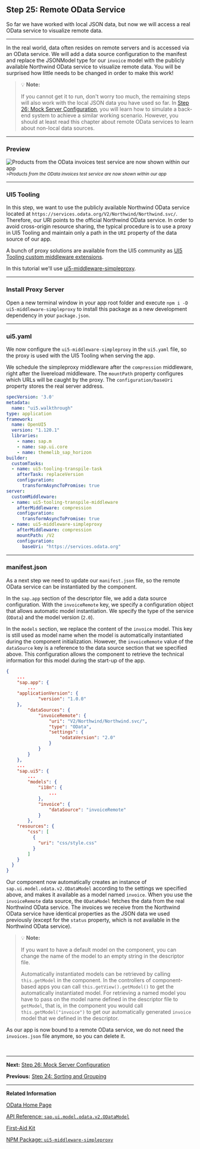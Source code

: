 ## Step 25: Remote OData Service

So far we have worked with local JSON data, but now we will access a real OData service to visualize remote data.

***

In the real world, data often resides on remote servers and is accessed via an OData service. We will add a data source configuration to the manifest and replace the JSONModel type for our `invoice` model with the publicly available Northwind OData service to visualize remote data. You will be surprised how little needs to be changed in order to make this work!

> :bulb: **Note:**
>
> If you cannot get it to run, don't worry too much, the remaining steps will also work with the local JSON data you have used so far. In [Step 26: Mock Server Configuration](../26/README.md), you will learn how to simulate a back-end system to achieve a similar working scenario. However, you should at least read this chapter about remote OData services to learn about non-local data sources.

***

### Preview 

![](https://sdk.openui5.org/docs/topics/loio5b76bb4b15eb44e1862d0b6c1c802571_LowRes.png "Products from the OData invoices test service are now shown within our app")
<sup>>*Products from the OData invoices test service are now shown within our app*</sup>

***

### UI5 Tooling

In this step, we want to use the publicly available Northwind OData service located at `https://services.odata.org/V2/Northwind/Northwind.svc/`. Therefore, our URI points to the official Northwind OData service. In order to avoid cross-origin resource sharing, the typical procedure is to use a proxy in UI5 Tooling and maintain only a path in the `URI` property of the data source of our app.

A bunch of proxy solutions are available from the UI5 community as [UI5 Tooling custom middleware extensions](https://bestofui5.org/#/packages?tokens=proxy:tag). 

In this tutorial we'll use [ui5-middleware-simpleproxy](https://bestofui5.org/#/packages/ui5-middleware-simpleproxy). 

***

### Install Proxy Server

Open a new terminal window in your app root folder and execute `npm i -D ui5-middleware-simpleproxy` to install this package as a new development dependency in your `package.json`.

***

### ui5.yaml

We now configure the `ui5-middleware-simpleproxy` in the `ui5.yaml` file, so the proxy is used with the UI5 Tooling when serving the app.

We schedule the simpleproxy middleware after the `compression` middleware, right after the livereload middleware. The `mountPath` property configures which URLs will be caught by the proxy. The `configuration/baseUri` property stores the real server address.

```yaml
specVersion: '3.0'
metadata:
  name: "ui5.walkthrough"
type: application
framework:
  name: OpenUI5
  version: "1.120.1"
  libraries:
    - name: sap.m
    - name: sap.ui.core
    - name: themelib_sap_horizon
builder:
  customTasks:
  - name: ui5-tooling-transpile-task
    afterTask: replaceVersion
    configuration: 
      transformAsyncToPromise: true
server:
  customMiddleware:
  - name: ui5-tooling-transpile-middleware
    afterMiddleware: compression
    configuration: 
      transformAsyncToPromise: true  
  - name: ui5-middleware-simpleproxy
    afterMiddleware: compression
    mountPath: /V2
    configuration:
      baseUri: "https://services.odata.org"
```
***

### manifest.json

As a next step we need to update our `manifest.json` file, so the remote OData service can be instantiated by the component.

In the `sap.app` section of the descriptor file, we add a data source configuration. With the `invoiceRemote` key, we specify a configuration object that allows automatic model instantiation. We specify the type of the service \(`OData`\) and the model version \(`2.0`\).

In the `models` section, we replace the content of the `invoice` model. This key is still used as model name when the model is automatically instantiated during the component initialization. However, the `invoiceRemote` value of the `dataSource` key is a reference to the data source section that we specified above. This configuration allows the component to retrieve the technical information for this model during the start-up of the app.
  
```json
{
	...
	"sap.app": {
		...
    "applicationVersion": {
            "version": "1.0.0"
    },		
		"dataSources": {
			"invoiceRemote": {
				"uri": "V2/Northwind/Northwind.svc/",
				"type": "OData",
				"settings": {
					"odataVersion": "2.0"
				}
			}
		}
	},
	...
	"sap.ui5": {
		...	
		"models": {
            "i18n": {
                ...
            },
			"invoice": {
				"dataSource": "invoiceRemote"
			}
		},
    "resources": {
        "css": [
          {
            "uri": "css/style.css"
          }
        ]
    } 		
  }
}
```

Our component now automatically creates an instance of `sap.ui.model.odata.v2.ODataModel` according to the settings we specified above, and makes it available as a model named `invoice`. When you use the `invoiceRemote` data source, the `ODataModel` fetches the data from the real Northwind OData service. The invoices we receive from the Northwind OData service have identical properties as the JSON data we used previously \(except for the `status` property, which is not available in the Northwind OData service\).

> :bulb: **Note:**
>
> If you want to have a default model on the component, you can change the name of the model to an empty string in the descriptor file. 
>
> Automatically instantiated models can be retrieved by calling `this.getModel` in the component. In the controllers of component-based apps you can call `this.getView().getModel()` to get the automatically instantiated model. For retrieving a named model you have to pass on the model name defined in the descriptor file to `getModel`, that is, in the component you would call `this.getModel("invoice")` to get our automatically generated `invoice` model that we defined in the descriptor.

As our app is now bound to a remote OData service, we do not need the `invoices.json` file anymore, so you can delete it.

&nbsp;
***

**Next:** [Step 26: Mock Server Configuration](../26/README.MD "We just ran our app against a real service, but for developing and testing our app we do not want to rely on the availability of the “real” service or put additional load on the system where the data service is located.")
  
**Previous:** [Step 24: Sorting and Grouping](../24/README.md "To make our list of invoices even more user-friendly, we sort it alphabetically instead of just showing the order from the data model. Additionally, we introduce groups and add the company that ships the products so that the data is easier to consume.")

***

**Related Information**  

[OData Home Page](http://www.odata.org/)

[API Reference: `sap.ui.model.odata.v2.ODataModel`](https://sdk.openui5/#/api/sap.ui.model.odata.v2.ODataModel)

[First-Aid Kit](https://sdk.openui5.org/topic/dfe4f79843c44c40b3fb95ebffb65646.html "This section contains the most common issues that you might face when developing OpenUI5 apps and how to solve them.")

[NPM Package: `ui5-middleware-simpleproxy`](https://www.npmjs.com/package/ui5-middleware-simpleproxy "Middleware for ui5-server, enabling proxy support.")
